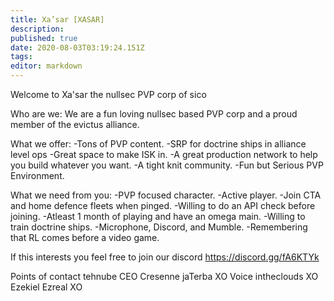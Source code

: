 ```yaml
---
title: Xa’sar [XASAR]
description: 
published: true
date: 2020-08-03T03:19:24.151Z
tags: 
editor: markdown
---
```


Welcome to Xa'sar the nullsec PVP corp of sico

Who are we: We are a fun loving nullsec based PVP corp and a proud member of the evictus alliance.

What we offer: 
-Tons of PVP content.
-SRP for doctrine ships in alliance level ops
-Great space to make ISK in.
-A great production network to help you build whatever you want.
-A tight knit community.
-Fun but Serious PVP Environment.

What we need from you:
-PVP focused character.
-Active player.
-Join CTA and home defence fleets when pinged.
-Willing to do an API check before joining. 
-Atleast 1 month of playing and have an omega main.
-Willing to train doctrine ships.
-Microphone, Discord, and Mumble. 
-Remembering that RL comes before a video game.

If this interests you feel free to join our discord https://discord.gg/fA6KTYk

Points of contact
tehnube CEO
Cresenne jaTerba XO
Voice intheclouds XO
Ezekiel Ezreal XO

